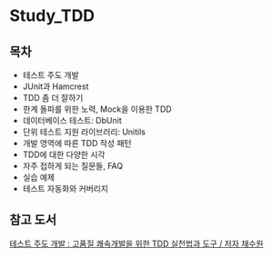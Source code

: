 # Study_TDD

## 목차

- 테스트 주도 개발
- JUnit과 Hamcrest
- TDD 좀 더 잘하기
- 한계 돌파를 위한 노력, Mock을 이용한 TDD
- 데이터베이스 테스트: DbUnit
- 단위 테스트 지원 라이브러리: Unitils
- 개발 영역에 따른 TDD 작성 패턴
- TDD에 대한 다양한 시각
- 자주 접하게 되는 질문들, FAQ
- 실습 예제
- 테스트 자동화와 커버리지



## 참고 도서

[테스트 주도 개발 : 고품질 쾌속개발을 위한 TDD 실천법과 도구 / 저자 채수원](https://www.hanbit.co.kr/store/books/look.php?p_code=B3818551654)